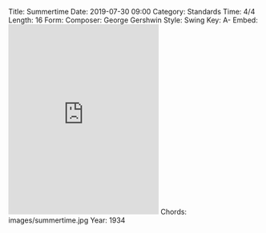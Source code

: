 Title: Summertime
Date: 2019-07-30 09:00
Category: Standards
Time: 4/4
Length: 16
Form:
Composer: George Gershwin
Style: Swing
Key: A-
Embed: <iframe src="https://open.spotify.com/embed/user/thatdavidmiller/playlist/6ZnOkEdc0uG6EIfek4ceV1" width="300" height="380" frameborder="0" allowtransparency="true" allow="encrypted-media"></iframe>
Chords: images/summertime.jpg
Year: 1934
